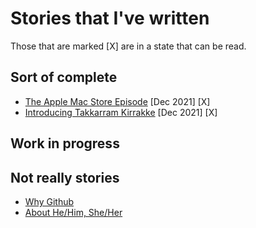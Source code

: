 # Stories that I've written

Those that are marked [X] are in a state that can be read.

## Sort of complete

- [The Apple Mac Store Episode](pages/TheAppleMacStoreEpisode.md) [Dec 2021] [X]
- [Introducing Takkarram Kirrakke](pages/IntroducingTakkarramKirrakke.md) [Dec 2021] [X]
  

## Work in progress

## Not really stories
- [Why Github](pages/WhyGithub.md)
- [About He/Him, She/Her](pages/AboutHeHimAndSheHer.md) 
  